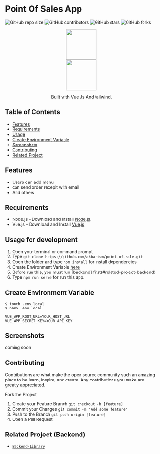 # Point Of Sales App

![GitHub repo size](https://img.shields.io/github/repo-size/akbarism/point-of-sale)
![GitHub contributors](https://img.shields.io/github/contributors/akbarism/point-of-sale)
![GitHub stars](https://img.shields.io/github/stars/akbarism/point-of-sale)
![GitHub forks](https://img.shields.io/github/forks/akbarism/point-of-sale?style=social)

<p align="center">
  <img height="100" src="https://vuejs.org/images/logo.png">
  <br>
  <img height="100" src="https://camo.githubusercontent.com/87d7034892fd41dc88f3606bb44b853f87cd2c51/68747470733a2f2f7265666163746f72696e6775692e6e7963332e63646e2e6469676974616c6f6365616e7370616365732e636f6d2f7461696c77696e642d6c6f676f2e737667">
</p>
<p align="center">
  Built with Vue Js And tailwind.
</p>

## Table of Contents

- [Features](#features)
- [Requirements](#requirements)
- [Usage](#usage-for-development)
- [Create Environment Variable](#create-environment-variable)
- [Screenshots](#screenshots)
- [Contributing](#contributing)
- [Related Project](#related-project-backend)

## Features

- Users can add menu
- can send order recepit with email
- And others

## Requirements

- Node.js - Download and Install [Node.js](https://nodejs.org/en/).
- Vue.js - Download and Install [Vue.js](https://vuejs.org/v2/guide/)

## Usage for development

1. Open your terminal or command prompt
2. Type `git clone https://github.com/akbarism/point-of-sale.git`
3. Open the folder and type `npm install` for install dependencies
4. Create Environment Variable [here](#create-environment-variable)
5. Before run this, you must run [backend] first(#related-project-backend)
6. Type `npm run serve` for run this app.

## Create Environment Variable

```
$ touch .env.local
$ nano .env.local
```

```
VUE_APP_ROOT_URL=YOUR_HOST_URL
VUE_APP_SECRET_KEY=YOUR_API_KEY
```

## Screenshots


coming soon


## Contributing

Contributions are what make the open source community such an amazing place to be learn, inspire, and create. Any contributions you make are greatly appreciated.

Fork the Project
1. Create your Feature Branch  ```git checkout -b [feature]```
2. Commit your Changes ```git commit -m 'Add some feature'```
3. Push to the Branch ```git push origin [feature]```
4. Open a Pull Request


## Related Project (Backend)

* [`Backend-Library`](https://github.com/akbarism/pos-backend)

